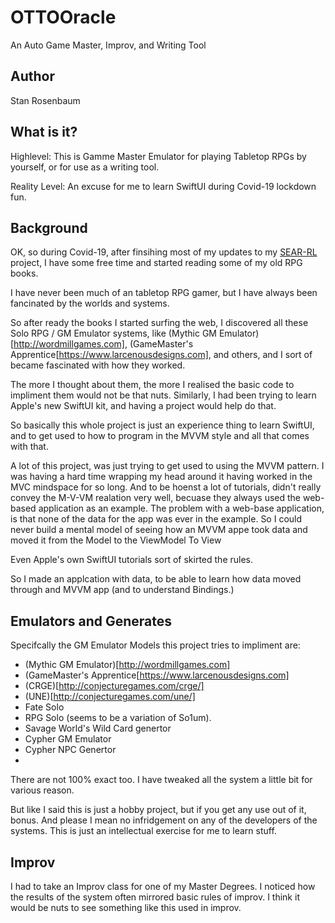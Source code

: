 # OTTOOracle
An Auto Game Master, Improv, and Writing Tool

## Author
Stan Rosenbaum

## What is it?
Highlevel: This is Gamme Master Emulator for playing Tabletop RPGs by yourself, or for use as a writing tool.

Reality Level: An excuse for me to learn SwiftUI during Covid-19 lockdown fun.

## Background

OK, so during Covid-19, after finsihing most of my updates to my [SEAR-RL](http://constructive-noise.info/?cat=40) project, I have some free time and started reading some of my old RPG books.

I have never been much of an tabletop RPG gamer,  but I have always been fancinated by the worlds and systems.

So after ready the books I started surfing the web, I discovered all these Solo RPG / GM Emulator systems, like (Mythic GM Emulator)[http://wordmillgames.com], (GameMaster's Apprentice[https://www.larcenousdesigns.com], and others, and I sort of became fascinated with how they worked.

The more I thought about them, the more I realised the basic code to impliment them would not be that nuts.
Similarly, I had been trying to learn Apple's new SwiftUI kit, and having a project would help do that.

So basically this whole project is just an experience thing to learn SwiftUI, and to get used to how to program in the MVVM style and all that comes with that.

A lot of this project, was just trying to get used to using the MVVM pattern.
I was having a hard time wrapping my head around it having worked in the MVC mindspace for so long.
And to be hoenst a lot of tutorials, didn't really convey the M-V-VM realation very well, becuase they always used the web-based application as an example.
The problem with a web-base application, is that none of the data for the app was ever in the example.  So I could never build a mental model of seeing how an MVVM appe took data and moved it from the Model to the ViewModel To View

Even Apple's own SwiftUI tutorials sort of skirted the rules.

So I made an applcation with data, to be able to learn how data moved through and MVVM app (and to understand Bindings.)

## Emulators and Generates 

Specifcally the GM Emulator Models this project tries to impliment are:

* (Mythic GM Emulator)[http://wordmillgames.com]
* (GameMaster's Apprentice[https://www.larcenousdesigns.com]
* (CRGE)[http://conjecturegames.com/crge/]
* (UNE)[http://conjecturegames.com/une/]
* Fate Solo
* RPG Solo (seems to be a variation of So1um).
* Savage World's Wild Card genertor
* Cypher GM Emulator
* Cypher NPC Genertor
* 

There are not 100% exact too.  I have tweaked all the system a little bit for various reason.

But like I said this is just a hobby project, but if you get any use out of it, bonus.  And please I mean no infridgement on any of the developers of the systems.   This is just an intellectual exercise for me to learn stuff.

## Improv

I had to take an Improv class for one of my Master Degrees.  I noticed how the results of the system often mirrored basic rules of improv.  I think it would be nuts to see something like this used in improv.